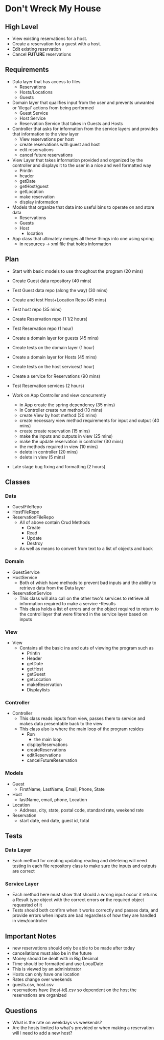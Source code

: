 # Don't Wreck My House

## High Level
- View existing reservations for a host.
- Create a reservation for a guest with a host.
- Edit existing reservation
- Cancel **FUTURE** reservations

## Requirements
- Data layer that has access to files
  - Reservations
  - Hosts/Locations
  - Guests
- Domain layer that qualifies input from the user and prevents 
unwanted or 'illegal' actions from being performed
  - Guest Service
  - Host Service
  - Reservation Service that takes in Guests and Hosts
- Controller that asks for information from the service layers 
and provides that information to the view layer
  - View reservations per host
  - create reservations with guest and host
  - edit reservations
  - cancel future reservations
- View Layer that takes information provided and organized by 
the controller and displays it to the user in a nice and well
formatted way
  - Println
  - header
  - getDate
  - getHost/guest
  - getLocation
  - make reservation
  - display information
- Models that organize that data into useful bins to operate
on and store data
  - Reservations
  - Guests
  - Host
    - location
- App class that ultimately merges all these things into one 
using spring 
  - in resources -> xml file that holds information

## Plan
- Start with basic models to use throughout the program (20 mins)
- Create Guest data repository (40 mins)
- Test Guest data repo (along the way) (30 mins)
- Create and test Host+Location Repo (45 mins)
- Test host repo (35 mins)
- Create Reservation repo (1 1/2 hours)
- Test Reservation repo (1 hour)

- Create a domain layer for guests (45 mins)
- Create tests on the domain layer (1 hour)
- Create a domain layer for Hosts (45 mins)
- Create tests on the host services(1 hour)
- Create a service for Reservations (90 mins)
- Test Reservation services (2 hours)

- Work on App Controller and view concurrently
  - in App create the spring dependency (35 mins)
  - in Controller create run method (10 mins)
  - create View by host method (20 mins)
  - create necessary view method requirements for input and output (40 mins)
  - create create reservation (15 mins)
  - make the inputs and outputs in view (25 mins)
  - make the update reservation in controller (30 mins)
  - the methods required in view (10 mins)
  - delete in controller (20 mins)
  - delete in view (5 mins)

- Late stage bug fixing and formatting (2 hours)

## Classes
### Data
- GuestFileRepo
- HostFileRepo
- ReservationFileRepo
  - All of above contain Crud Methods
    - Create
    - Read
    - Update
    - Destroy
  - As well as means to convert from text to a list of
  objects and back

### Domain
- GuestService
- HostService
  - Both of which have methods to prevent bad inputs
  and the ability to retrieve data from the Data layer
- ReservationService
  - This class will also call on the other two's services
  to retrieve all information required to make a service
-Results
  - This class holds a list of errors and or the object
  required to return to the control layer that were filtered
  in the service layer based on inputs

### View
- View
  - Contains all the basic ins and outs of viewing the program
  such as
    - Println
    - Header
    - getDate
    - getHost
    - getGuest
    - getLocation
    - makeReservation
    - Displaylists

### Controller
- Controller
  - This class reads inputs from view, passes them to service
  and makes data presentable back to the view
  - This class also is where the main loop of the program resides
    - Run
      - the main loop
    - displayReservations
    - createReservations
    - editReservations
    - cancelFutureReservation

### Models
- Guest
  - FirstName, LastName, Email, Phone, State
- Host
  - lastName, email, phone, Location
- Location
  - Address, city, state, postal code, standard rate, weekend rate
- Reservation
  - start date, end date, guest id, total 
  
## Tests
### Data Layer
- Each method for creating updating reading and deleteing will need testing 
in each file repository class to make sure the inputs and outputs are correct

### Service Layer
- Each method here must show that should a wrong input occur it returns a Result type
object with the correct errors **or** the required object requested of it
- Tests should both confirm when it works correctly and passes data, and provide errors
when inputs are bad regardless of how they are handled in view/controller


## Important Notes
- new reservations should only be able to be made after today
- cancellations must also be in the future
- Money should be dealt with in Big Decimal
- Time should be formatted and use LocalDate
- This is viewed by an administrator
- Hosts can only have one location
- Rates change over weekends
- guests.csv, host.csv
- reservations have {host-id}.csv so dependent on the host 
the reservations are organized

## Questions
- What is the rate on weekdays vs weekends?
- Are the hosts limited to what's provided or when making a reservation
will I need to add a new host?

